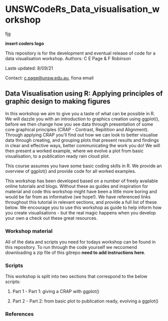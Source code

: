 # UNSWCodeRs_Data_visualisation_workshop
fjg

**insert coders logo**


This repository is for the development and eventual release of code for a data visualisation workshop. Authors: C E Page &amp; F Robinson  

Laste updated: 8/09/21

Contact: c.page@unsw.edu.au, fiona email


## Data Visualisation using R: Applying principles of graphic design to making figures


In this workshop we aim to give you a taste of what can be possible in R. We will 
dazzle you with an introduction to graphics creation using ggplot(), before we then change how you see data through presentation of some core graphical principles (CRAP - Contrast, Repitition and Alignment). Through applying CRAP you'll find out how we can look to better visualise data through creating, and grouping plots that present results and findings in clear and effective ways, better communicating the work you do! We will then present a worked example, where we evolve a plot from basic visualisation, to a publication ready rain cloud plot. 


This course assumes you have some basic coding skills in R. We provide an overview of ggplot() and provide code for all worked examples.


This workshop has been developed based on a number of freely available online tutorials and  blogs. Without these as guides and inspiration for material and code this workshop might have been a little more boring and would be far from as informative (we hope!). We have referenced links throughout this tutorial in relevant sections, and provide a full list of these below. We encourage you to use this workshop as guide to help inform how you create visualisations - but the real magic happens when you develop your own 
a check out these great resources.


### Workshop material 


All of the data and scripts you need for todays workshop can be found in this repository. To run through the code yourself we reccomend downloading a zip file of this gitrepo **need to add instructions here**. 


### Scripts


This workshop is split into two sections that correspond to the below scripts: 


1. Part 1 -  Part 1: giving a CRAP with ggplot()


2. Part 2 - Part 2: from basic plot to publication ready, evolving a ggplot()


### References 



